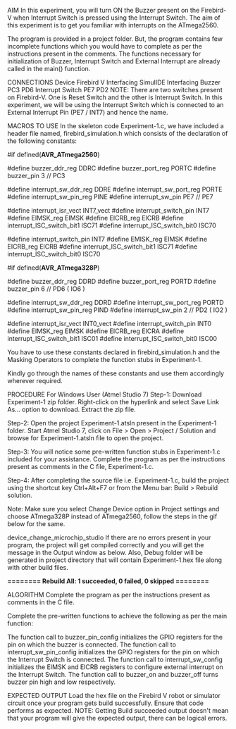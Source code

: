 AIM
In this experiment, you will turn ON the Buzzer present on the Firebird-V when Interrupt Switch is pressed using the Interrupt Switch. The aim of this experiment is to get you familiar with interrupts on the ATmega2560.

The program is provided in a project folder. But, the program contains few incomplete functions which you would have to complete as per the instructions present in the comments. The functions necessary for initialization of Buzzer, Interrupt Switch and External Interrupt are already called in the main() function.

CONNECTIONS
Device	Firebird V Interfacing	SimulIDE Interfacing
Buzzer	PC3	PD6
Interrupt Switch	PE7	PD2
NOTE: There are two switches present on Firebird-V. One is Reset Switch and the other is Interrupt Switch. In this experiment, we will be using the Interrupt Switch which is connected to an External Interrupt Pin (PE7 / INT7) and hence the name.

MACROS TO USE
In the skeleton code Experiment-1.c, we have included a header file named, firebird_simulation.h which consists of the declaration of the following constants:


#if defined(__AVR_ATmega2560__) 

#define buzzer_ddr_reg						DDRC
#define buzzer_port_reg						PORTC
#define buzzer_pin							3			// PC3

#define interrupt_sw_ddr_reg				DDRE
#define interrupt_sw_port_reg				PORTE
#define interrupt_sw_pin_reg				PINE
#define interrupt_sw_pin					PE7			// PE7

#define interrupt_isr_vect					INT7_vect
#define interrupt_switch_pin				INT7
#define EIMSK_reg							EIMSK
#define EICRB_reg							EICRB
#define interrupt_ISC_switch_bit1			ISC71
#define interrupt_ISC_switch_bit0			ISC70

#define interrupt_switch_pin				INT7
#define EMISK_reg							EIMSK
#define EICRB_reg							EICRB
#define interrupt_ISC_switch_bit1			ISC71
#define interrupt_ISC_switch_bit0			ISC70

#if defined(__AVR_ATmega328P__)

#define buzzer_ddr_reg						DDRD
#define buzzer_port_reg						PORTD
#define buzzer_pin							6			// PD6	( IO6 )

#define interrupt_sw_ddr_reg				DDRD
#define interrupt_sw_port_reg				PORTD
#define interrupt_sw_pin_reg				PIND
#define interrupt_sw_pin					2			// PD2	( IO2 )

#define interrupt_isr_vect					INT0_vect
#define interrupt_switch_pin				INT0
#define EIMSK_reg							EIMSK
#define EICRB_reg							EICRA
#define interrupt_ISC_switch_bit1			ISC01
#define interrupt_ISC_switch_bit0			ISC00

You have to use these constants declared in firebird_simulation.h and the Masking Operators to complete the function stubs in Experiment-1.

Kindly go through the names of these constants and use them accordingly wherever required.

PROCEDURE
For Windows User (Atmel Studio 7)
Step-1: Download Experiment-1 zip folder. Right-click on the hyperlink and select Save Link As... option to download. Extract the zip file.

Step-2: Open the project Experiment-1.atsln present in the Experiment-1 folder. Start Atmel Studio 7, click on File > Open > Project / Solution and browse for Experiment-1.atsln file to open the project.

Step-3: You will notice some pre-written function stubs in Experiment-1.c included for your assistance. Complete the program as per the instructions present as comments in the C file, Experiment-1.c.

Step-4: After completing the source file i.e. Experiment-1.c, build the project using the shortcut key Ctrl+Alt+F7 or from the Menu bar: Build > Rebuild solution.

Note: Make sure you select Change Device option in Project settings and choose ATmega328P instead of ATmega2560, follow the steps in the gif below for the same.

device_change_microchip_studio
If there are no errors present in your program, the project will get compiled correctly and you will get the message in the Output window as below. Also, Debug folder will be generated in project directory that will contain Experiment-1.hex file along with other build files.


**======== Rebuild All: 1 succeeded, 0 failed, 0 skipped ========**


ALGORITHM
Complete the program as per the instructions present as comments in the C file.

Complete the pre-written functions to achieve the following as per the main function:

The function call to buzzer_pin_config initializes the GPIO registers for the pin on which the buzzer is connected.
The function call to interrupt_sw_pin_config initializes the GPIO registers for the pin on which the Interrupt Switch is connected.
The function call to interrupt_sw_config initializes the EIMSK and EICRB registers to configure external interrupt on the Interrupt Switch.
The function call to buzzer_on and buzzer_off turns buzzer pin high and low respectively.

EXPECTED OUTPUT
Load the hex file on the Firebird V robot or simulator circuit once your program gets build successfully. Ensure that code performs as expected.
NOTE: Getting Build succeeded output doesn't mean that your program will give the expected output, there can be logical errors.
